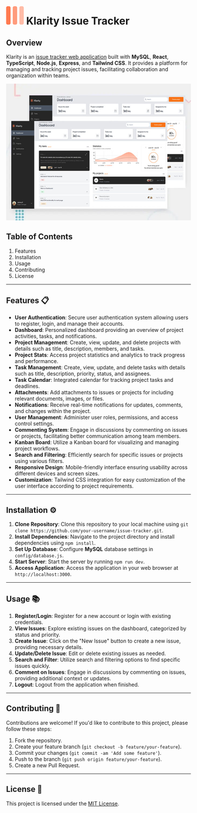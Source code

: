 # ![Issue Tracker Demo](/frontend/public/favicon.svg) Klarity Issue Tracker

## Overview

Klarity is an [issue tracker web application](https://www.klarity.online/) built with **MySQL**, **React**, **TypeScript**, **Node.js**, **Express**, and **Tailwind CSS**. It provides a platform for managing and tracking project issues, facilitating collaboration and organization within teams.

![Issue Tracker Demo](./src/assets/images/jpg/klarity-app-preview.jpg)

## Table of Contents

1. Features
2. Installation
3. Usage
4. Contributing
5. License

---

## Features 📋

- **User Authentication**: Secure user authentication system allowing users to register, login, and manage their accounts.
- **Dashboard**: Personalized dashboard providing an overview of project activities, tasks, and notifications.
- **Project Management**: Create, view, update, and delete projects with details such as title, description, members, and tasks.
- **Project Stats**: Access project statistics and analytics to track progress and performance.
- **Task Management**: Create, view, update, and delete tasks with details such as title, description, priority, status, and assignees.
- **Task Calendar**: Integrated calendar for tracking project tasks and deadlines.
- **Attachments**: Add attachments to issues or projects for including relevant documents, images, or files.
- **Notifications**: Receive real-time notifications for updates, comments, and changes within the project.
- **User Management**: Administer user roles, permissions, and access control settings.
- **Commenting System**: Engage in discussions by commenting on issues or projects, facilitating better communication among team members.
- **Kanban Board**: Utilize a Kanban board for visualizing and managing project workflows.
- **Search and Filtering**: Efficiently search for specific issues or projects using various filters.
- **Responsive Design**: Mobile-friendly interface ensuring usability across different devices and screen sizes.
- **Customization**: Tailwind CSS integration for easy customization of the user interface according to project requirements.

---

## Installation ⚙️

1. **Clone Repository**: Clone this repository to your local machine using `git clone https://github.com/your-username/issue-tracker.git`.
2. **Install Dependencies**: Navigate to the project directory and install dependencies using `npm install`.
3. **Set Up Database**: Configure **MySQL** database settings in `config/database.js`.
4. **Start Server**: Start the server by running `npm run dev`.
5. **Access Application**: Access the application in your web browser at `http://localhost:3000`.

---

## Usage 📚

1. **Register/Login**: Register for a new account or login with existing credentials.
2. **View Issues**: Explore existing issues on the dashboard, categorized by status and priority.
3. **Create Issue**: Click on the "New Issue" button to create a new issue, providing necessary details.
4. **Update/Delete Issue**: Edit or delete existing issues as needed.
5. **Search and Filter**: Utilize search and filtering options to find specific issues quickly.
6. **Comment on Issues**: Engage in discussions by commenting on issues, providing additional context or updates.
7. **Logout**: Logout from the application when finished.

---

## Contributing 🤝

Contributions are welcome! If you'd like to contribute to this project, please follow these steps:

1. Fork the repository.
2. Create your feature branch (`git checkout -b feature/your-feature`).
3. Commit your changes (`git commit -am 'Add some feature'`).
4. Push to the branch (`git push origin feature/your-feature`).
5. Create a new Pull Request.

---

## License 📝

This project is licensed under the [MIT License](https://mit-license.org/).
